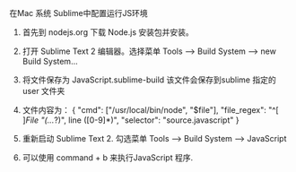 在Mac 系统 Sublime中配置运行JS环境
1. 首先到 nodejs.org 下载 Node.js 安装包并安装。
2. 打开 Sublime Text 2 编辑器。选择菜单 Tools --> Build System --> new Build System... 
3. 将文件保存为 JavaScript.sublime-build 该文件会保存到sublime 指定的user 文件夹
4. 文件内容为：
{
        "cmd": ["/usr/local/bin/node", "$file"],
        "file_regex": "^[ ]*File \"(...*?)\", line ([0-9]*)",
        "selector": "source.javascript"
}

5. 重新启动 Sublime Text 2. 勾选菜单 Tools --> Build System --> JavaScript
6. 可以使用 command + b 来执行JavaScript 程序.

